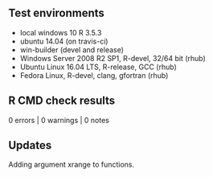 ## Test environments
* local windows 10 R 3.5.3
* ubuntu 14.04 (on travis-ci)
* win-builder (devel and release)
* Windows Server 2008 R2 SP1, R-devel, 32/64 bit (rhub)
* Ubuntu Linux 16.04 LTS, R-release, GCC (rhub)
* Fedora Linux, R-devel, clang, gfortran (rhub)

## R CMD check results

0 errors | 0 warnings | 0 notes

## Updates
Adding argument xrange to functions.

